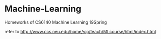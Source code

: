 # Machine-Learning
Homeworks of CS6140 Machine Learning 19Spring

refer to http://www.ccs.neu.edu/home/vip/teach/MLcourse/html/index.html
